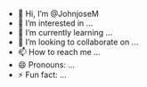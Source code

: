- 👋 Hi, I’m @JohnjoseM
- 👀 I’m interested in ...
- 🌱 I’m currently learning ...
- 💞️ I’m looking to collaborate on ...
- 📫 How to reach me ...
- 😄 Pronouns: ...
- ⚡ Fun fact: ...

<!---
JohnjoseM/JohnjoseM is a ✨ special ✨ repository because its `README.md` (this file) appears on your GitHub profile.
You can click the Preview link to take a look at your changes.
--->
